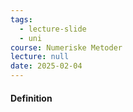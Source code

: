 ```yaml
---
tags:
  - lecture-slide
  - uni
course: Numeriske Metoder
lecture: null
date: 2025-02-04
---
```


#### Definition
